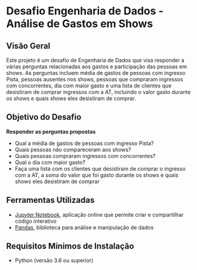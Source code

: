 # Desafio Engenharia de Dados - Análise de Gastos em Shows

## Visão Geral

Este projeto é um desafio de Engenharia de Dados que visa responder a várias perguntas relacionadas aos gastos e participação das pessoas em shows. As perguntas incluem média de gastos de pessoas com ingresso Pista, pessoas ausentes nos shows, pessoas que compraram ingressos com concorrentes, dia com maior gasto e uma lista de clientes que desistiram de comprar ingressos com a AT, incluindo o valor gasto durante os shows e quais shows eles desistiram de comprar.

## Objetivo do Desafio

**Responder as perguntas propostas** 
- Qual a média de gastos de pessoas com ingresso Pista?
- Quais pessoas não compareceram aos shows?
- Quais pessoas compraram ingressos com concorrentes?
- Qual o dia com maior gasto?
- Faça uma lista com os clientes que desistiram de comprar o ingresso com a AT, a soma do valor que foi gasto durante os shows e quais shows eles desistiram de comprar

## Ferramentas Utilizadas

* [Jupyter Notebook](https://jupyter.org/), aplicação online que permite criar e compartilhar código interativo
* [Pandas](https://pypi.org/project/pandas/), biblioteca para análise e manipulação de dados

## Requisitos Mínimos de Instalação
* Python (versão 3.6 ou superior)
